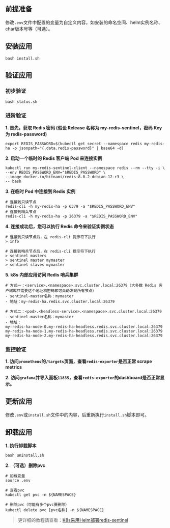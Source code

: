前提准备
---

修改`.env`文件中配置的变量为自定义内容，如安装的命名空间、helm实例名称、char版本号等（可选）。

安装应用
---

```shell
bash install.sh
```

验证应用
---

### 初步验证

```shell
bash status.sh
```

### 进阶验证

**1. 首先，获取 Redis 密码 (假设 Release 名称为 my-redis-sentinel，密码 Key 为 redis-password)**

```shell
export REDIS_PASSWORD=$(kubectl get secret --namespace redis my-redis-ha -o jsonpath="{.data.redis-password}" | base64 -d)
```
   
**2. 启动一个临时的 Redis 客户端 Pod 来连接实例**

```shell
kubectl run my-redis-sentinel-client --namespace redis --rm --tty -i \
--env REDIS_PASSWORD_ENV="$REDIS_PASSWORD" \
--image docker.io/bitnami/redis:8.0.2-debian-12-r3 \
-- bash
```
   
**3. 在临时 Pod 中连接到 Redis 实例**

```shell
# 连接到只读节点
redis-cli -h my-redis-ha -p 6379 -a "$REDIS_PASSWORD_ENV"
# 连接到哨兵节点
redis-cli -h my-redis-ha -p 26379 -a "$REDIS_PASSWORD_ENV"
```

**4. 连接成功后，您可以执行 Redis 命令来验证实例状态**

```shell
# 连接到只读节点后，在 redis-cli 提示符下执行
> info

# 连接到哨兵节点后，在 redis-cli 提示符下执行
> sentinel masters
> sentinel master mymaster
> sentinel slaves mymaster
```

**5. k8s 内部应用访问 Redis 哨兵集群**

```
# 方式一：<service>.<namespace>.svc.cluster.local:26379（大多数 Redis 客户端库只需要这个地址和密码即可自动发现所有节点）
- sentinel-master名称：mymaster
- 地址：my-redis-ha.redis.svc.cluster.local:26379

# 方式二：<pod>.<headless-service>.<namespace>.svc.cluster.local:26379
- sentinel-master名称：mymaster
- 地址：
my-redis-ha-node-0.my-redis-ha-headless.redis.svc.cluster.local:26379
my-redis-ha-node-1.my-redis-ha-headless.redis.svc.cluster.local:26379
my-redis-ha-node-2.my-redis-ha-headless.redis.svc.cluster.local:26379
```

### 监控验证

**1. 访问`prometheus`的`/targets`页面，查看`redis-exporter`是否正常 scrape metrics**

**2. 访问`grafana`并导入面板`11835`，查看`redis-exporter`的dashboard是否正常显示。**
    

更新应用
---

修改`.env`或`install.sh`文件中的内容，后重新执行`install.sh`脚本即可。

卸载应用
---

**1. 执行卸载脚本**

```shell
bash uninstall.sh
```

**2. （可选）删除pvc**

```shell
# 加载变量
source .env

# 查看pvc
kubectl get pvc -n ${NAMESPACE}

# 删除pvc（可能有多个pvc要删除）
kubectl delete pvc [pvc名称] -n ${NAMESPACE}
```

> 更详细的教程请查看：[K8s采用Helm部署redis-sentinel](https://lbs.wiki/pages/f8f963bc/)
